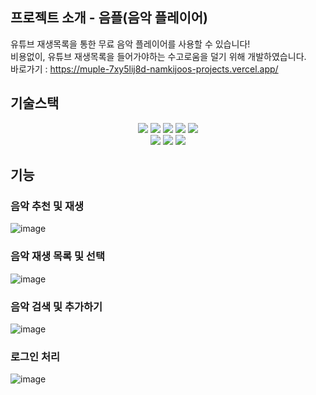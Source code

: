 ## 프로젝트 소개 - 음플(음악 플레이어)
유튜브 재생목록을 통한 무료 음악 플레이어를 사용할 수 있습니다! </br>
비용없이, 유튜브 재생목록을 들어가야하는 수고로움을 덜기 위해 개발하였습니다. </br>
바로가기 : https://muple-7xy5lij8d-namkijoos-projects.vercel.app/

## 기술스택
<div align=center> 
  <img src="https://img.shields.io/badge/react-61DAFB?style=for-the-badge&logo=react&logoColor=white"> 
  <img src="https://img.shields.io/badge/typescript-3178C6?style=for-the-badge&logo=typescript&logoColor=white">
  <img src="https://img.shields.io/badge/javascript-F7DF1E?style=for-the-badge&logo=javascript&logoColor=white"> 
  <img src="https://img.shields.io/badge/CSS3-1572B6?style=for-the-badge&logo=css3&logoColor=white"/>
  <img src="https://img.shields.io/badge/html5-E34F26?style=for-the-badge&logo=html5&logoColor=white"/>
  <br>
  <img src="https://img.shields.io/badge/reactrouer-CA4245?style=for-the-badge&logo=reactrouter&logoColor=white"/>
  <img src="https://img.shields.io/badge/styledComponents-DB7093?style=for-the-badge&logo=styledComponents&logoColor=white"/>
  <img src="https://img.shields.io/badge/reactQuery-FF4154?style=for-the-badge&logo=reactQuery&logoColor=white"/>
</div>

## 기능
### 음악 추천 및 재생
![image](https://github.com/user-attachments/assets/df8064d0-f442-4822-b8ba-1af381ad7614)

### 음악 재생 목록 및 선택
![image](https://github.com/user-attachments/assets/72848004-d4e0-4b0f-9f30-3d8dbd0cb347)

### 음악 검색 및 추가하기
![image](https://github.com/user-attachments/assets/4edda7a2-a129-4e3c-9002-9fbcaee28f1b)

### 로그인 처리
![image](https://github.com/user-attachments/assets/d3e68c35-63d2-4012-ba2c-ce317249026c)

